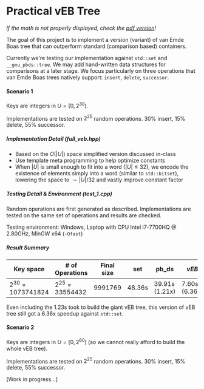 # Practical vEB Tree

*If the math is not properly displayed, check the [pdf version](README.pdf)!*

The goal of this project is to implement a version (variant) of van Emde Boas tree that can outperform standard (comparison based) containers.

Currently we're testing our implementation against `std::set` and `__gnu_pbds::tree`. We may add hand-written data structures for comparisons at a later stage. We focus particularly on three operations that van Emde Boas trees natively support: `insert`, `delete`, `successor`.

#### Scenario 1

Keys are integers in $U=[0,2^{30})$.

Implementations are tested on $2^{25}$ random operations. 30% insert, 15% delete, 55% successor.

##### Implementation Detail (full_veb.hpp)

+ Based on the $O(|U|)$ space simplified version discussed in-class
+ Use template meta programming to help optimize constants
+ When $|U|$ is small enough to fit into a word ($|U|\le 32$), we encode the existence of elements simply into a word (similar to `std::bitset`), lowering the space to $\sim |U|/32$ and vastly improve constant factor

##### Testing Detail & Environment (test_1.cpp)

Random operations are first generated as described. Implementations are tested on the same set of operations and results are checked.

Testing environment: Windows, Laptop with CPU Intel i7-7700HQ @ 2.80GHz, MinGW x64 (`-Ofast`)

##### Result Summary

| Key space           | \# of Operations  | Final size | set    | pb_ds          | *vEB*         |
| ------------------- | ----------------- | ---------- | ------ | -------------- | ------------- |
| $2^{30}=1073741824$ | $2^{25}=33554432$ | 9991769​    | 48.36s | 39.91s (1.21x) | 7.60s (6.36x) |

Even including the 1.23s took to build the giant vEB tree, this version of vEB tree still got a 6.36x speedup against `std::set`.

#### Scenario 2

Keys are integers in $U=[0,2^{60})$ (so we cannot really afford to build the whole vEB tree).

Implementations are tested on $2^{25}$ random operations. 30% insert, 15% delete, 55% successor.

[Work in progress...]